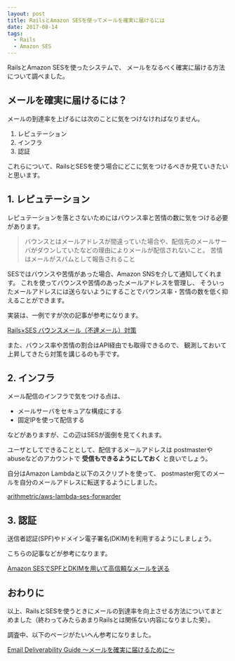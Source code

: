 ```yaml
---
layout: post
title: RailsとAmazon SESを使ってメールを確実に届けるには
date: 2017-08-14
tags:
  - Rails
  - Amazon SES
---
```


RailsとAmazon SESを使ったシステムで、
メールをなるべく確実に届ける方法について調べました。

## **メールを確実に届けるには？**

メールの到達率を上げるには次のことに気をつけなければなりません。

1. レピュテーション
2. インフラ
3. 認証

これらについて、RailsとSESを使う場合にどこに気をつけるべきか見ていきたいと思います。

## **1. レピュテーション**

レピュテーションを落とさないためにはバウンス率と苦情の数に気をつける必要があります。

> バウンスとはメールアドレスが間違っていた場合や、配信先のメールサーバがダウンしていたなどの理由によりメールが配信されないこと。
> 苦情はメールがスパムとして報告されること

SESではバウンスや苦情があった場合、Amazon SNSを介して通知してくれます。
これを使ってバウンスや苦情のあったメールアドレスを管理し、
そういったメールアドレスには送らないようにすることでバウンス率・苦情の数を低く抑えることができます。

実装は、一例ですが次の記事が参考になります。

[Rails×SES バウンスメール（不達メール）対策](http://kinosuke.hatenablog.jp/entry/2016/03/03/200846)

また、バウンス率や苦情の割合はAPI経由でも取得できるので、
観測しておいて上昇してきたら対策を講じるのも手です。

## **2. インフラ**

メール配信のインフラで気をつける点は、

* メールサーバをセキュアな構成にする
* 固定IPを使って配信する

などがありますが、この辺はSESが面倒を見てくれます。

ユーザとしてできることとして、配信するメールアドレスは
postmasterやabuseなどのアカウントで **受信もできるようにしておく** と良いでしょう。

自分はAmazon Lambdaと以下のスクリプトを使って、
postmaster宛てのメールを自分のメールアドレスに転送するようにしました。

[arithmetric/aws-lambda-ses-forwarder](https://github.com/arithmetric/aws-lambda-ses-forwarder)

## **3. 認証**

送信者認証(SPF)やドメイン電子署名(DKIM)を利用するようにしましょう。

こちらの記事などが参考になります。

[Amazon SESでSPFとDKIMを用いて高信頼なメールを送る](http://dev.classmethod.jp/cloud/amazon-ses-production/)

## **おわりに**

以上、RailsとSESを使うときにメールの到達率を向上させる方法についてまとめました（終わってみたらあまりRailsとは関係ない内容になりました笑）。

調査中、以下のページがたいへん参考になりました。

[Email Deliverability Guide ～メールを確実に届けるために～](https://sendgrid.kke.co.jp/guide/email-deliverability-guide-%EF%BD%9E%E3%83%A1%E3%83%BC%E3%83%AB%E3%82%92%E7%A2%BA%E5%AE%9F%E3%81%AB%E5%B1%8A%E3%81%91%E3%82%8B%E3%81%9F%E3%82%81%E3%81%AB%EF%BD%9E/)
